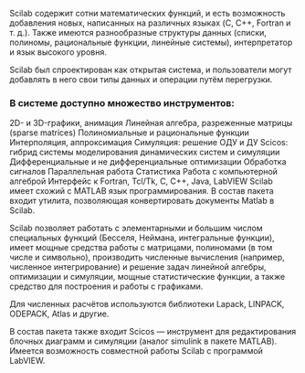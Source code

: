 Scilab содержит сотни математических функций, и есть возможность добавления новых, написанных на различных языках (C, C++, Fortran и т. д.). Также имеются разнообразные структуры данных (списки, полиномы, рациональные функции, линейные системы), интерпретатор и язык высокого уровня.

Scilab был спроектирован как открытая система, и пользователи могут добавлять в него свои типы данных и операции путём перегрузки.

### В системе доступно множество инструментов:

2D- и 3D-графики, анимация
Линейная алгебра, разреженные матрицы (sparse matrices)
Полиномиальные и рациональные функции
Интерполяция, аппроксимация
Симуляция: решение ОДУ и ДУ
Scicos: гибрид системы моделирования динамических систем и симуляции
Дифференциальные и не дифференциальные оптимизации
Обработка сигналов
Параллельная работа
Статистика
Работа с компьютерной алгеброй
Интерфейс к Fortran, Tcl/Tk, C, C++, Java, LabVIEW
Scilab имеет схожий с MATLAB язык программирования. В состав пакета входит утилита, позволяющая конвертировать документы Matlab в Scilab.

Scilab позволяет работать с элементарными и большим числом специальных функций (Бесселя, Неймана, интегральные функции), имеет мощные средства работы с матрицами, полиномами (в том числе и символьно), производить численные вычисления (например, численное интегрирование) и решение задач линейной алгебры, оптимизации и симуляции, мощные статистические функции, а также средство для построения и работы с графиками.

Для численных расчётов используются библиотеки Lapack, LINPACK, ODEPACK, Atlas и другие.

В состав пакета также входит Scicos — инструмент для редактирования блочных диаграмм и симуляции (аналог simulink в пакете MATLAB). Имеется возможность совместной работы Scilab с программой LabVIEW.
